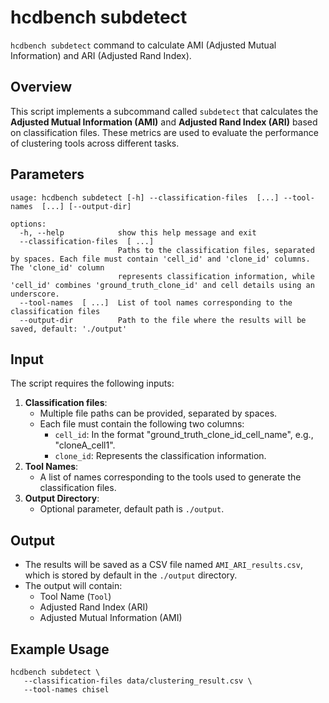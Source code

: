 # hcdbench subdetect

`hcdbench subdetect` command to calculate AMI (Adjusted Mutual Information) and ARI (Adjusted Rand Index).

## Overview

This script implements a subcommand called `subdetect` that calculates the **Adjusted Mutual Information (AMI)** and **Adjusted Rand Index (ARI)** based on classification files. These metrics are used to evaluate the performance of clustering tools across different tasks.

## Parameters
```shell
usage: hcdbench subdetect [-h] --classification-files  [...] --tool-names  [...] [--output-dir]

options:
  -h, --help            show this help message and exit
  --classification-files  [ ...]
                        Paths to the classification files, separated by spaces. Each file must contain 'cell_id' and 'clone_id' columns. The 'clone_id' column
                        represents classification information, while 'cell_id' combines 'ground_truth_clone_id' and cell details using an underscore.
  --tool-names  [ ...]  List of tool names corresponding to the classification files
  --output-dir          Path to the file where the results will be saved, default: './output'
```

## Input

The script requires the following inputs:

1. **Classification files**:
   - Multiple file paths can be provided, separated by spaces.
   - Each file must contain the following two columns:
     - `cell_id`: In the format "ground_truth_clone_id_cell_name", e.g., "cloneA_cell1".
     - `clone_id`: Represents the classification information.
2. **Tool Names**:
   - A list of names corresponding to the tools used to generate the classification files.
3. **Output Directory**:
   - Optional parameter, default path is `./output`.

## Output

- The results will be saved as a CSV file named `AMI_ARI_results.csv`, which is stored by default in the `./output` directory.
- The output will contain:
  - Tool Name (`Tool`)
  - Adjusted Rand Index (ARI)
  - Adjusted Mutual Information (AMI)

## Example Usage

```shell
hcdbench subdetect \
   --classification-files data/clustering_result.csv \
   --tool-names chisel
```